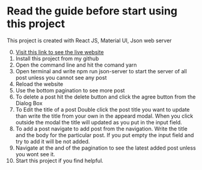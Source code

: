 # Read the guide before start using this project

This project is created with React JS, Material UI, Json web server

0.  [Visit this link to see the live website](https://react-mui-posts.web.app/)
1. Install this project from my github
2. Open the command line and hit the comand yarn
3. Open terminal and write npm run json-server to start the server of all post unless you cannot see any post
4. Reload the website
5. Use the bottom pagination to see more post
6. To delete a post hit the delete button and click the agree button from the Dialog Box
7. To Edit the title of a post Double click the post title you want to update than write the title from your own in the appeard modal. When you click outside the modal the title will updated as you put in the input field.
8. To add a post navigate to add post from the navigation. Write the title and the body for the particular post. If you put empty the input field and try to add it will be not added. 
9. Navigate at the and of the pagination to see the latest added post unless you wont see it. 
10. Start this project if you find helpful.

